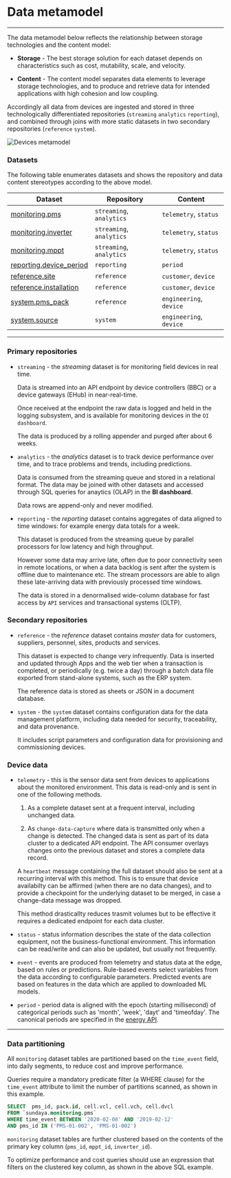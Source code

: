# Data metamodel
---

The data metamodel below reflects the relationship between storage technologies and the content model:

- __Storage__ - The best storage solution for each dataset depends on characteristics such as cost, mutability, scale, and velocity. 

- __Content__ - The content model separates data elements to leverage storage technologies, and to produce and retrieve data for intended applications with high cohesion and low coupling.

Accordingly all data from devices are ingested and stored in three technologically differentiated repositories (`streaming` `analytics` `reporting`), and combined through joins with more static datasets in two secondary repositories (`reference` `system`). 


![Devices metamodel](/images/dataset-metamodel.png)

### Datasets 

The following table enumerates datasets and shows the repository and data content stereotypes according to the above model.

Dataset | Repository | Content
--- | --- | --- 
[monitoring.pms](https://docs.sundaya.monitored.equipment/docs/api.sundaya.monitored.equipment/0/c/Implementation/Datasets/monitoring/pms) | `streaming`, `analytics` | `telemetry`, `status`
[monitoring.inverter](https://docs.sundaya.monitored.equipment/docs/api.sundaya.monitored.equipment/0/c/Implementation/Datasets/monitoring/inverter) | `streaming`, `analytics` | `telemetry`, `status`
[monitoring.mppt](https://docs.sundaya.monitored.equipment/docs/api.sundaya.monitored.equipment/0/c/Implementation/Datasets/monitoring/mppt) | `streaming`, `analytics` | `telemetry`, `status`
[reporting.device_period](https://docs.sundaya.monitored.equipment/docs/api.sundaya.monitored.equipment/0/c/Implementation/Datasets/reporting/monitoring) | `reporting` | `period`
[reference.site](https://docs.sundaya.monitored.equipment/docs/api.sundaya.monitored.equipment/0/c/Implementation/Datasets/reference/site) | `reference` | `customer`, `device`
[reference.installation](https://docs.sundaya.monitored.equipment/docs/api.sundaya.monitored.equipment/0/c/Implementation/Datasets/reference/installation) | `reference` | `customer`, `device`
[system.pms_pack](https://docs.sundaya.monitored.equipment/docs/api.sundaya.monitored.equipment/0/c/Implementation/Datasets/system/pms_pack) | `reference` | `engineering`, `device`
[system.source](https://docs.sundaya.monitored.equipment/docs/api.sundaya.monitored.equipment/0/c/Implementation/Datasets/system/source) | `system` | `engineering`, `device`

---

### Primary repositories 

- `streaming` - the _streaming_ dataset is for monitoring field devices in real time. 

    Data is streamed into an API endpoint by device controllers (BBC) or a device gateways (EHub) in near-real-time. 

    Once received at the endpoint the raw data is logged and held in the logging subsystem, and is available for monitoring devices in the `OI dashboard`.
    
    The data is produced by a rolling appender and purged after about 6 weeks. 

- `analytics` - the _analytics_ dataset is to track device performance over time, and to trace problems and trends, including predictions.

    Data is consumed from the streaming queue and stored in a relational format. The data may be joined with other datasets and accessed through SQL queries for anaytics (OLAP) in the **BI dashboard**.
    
    Data rows are append-only and never modified. 

    
- `reporting` - the _reporting_ dataset contains aggregates of data aligned to time windows: for example energy data totals for a week.

    This dataset is produced from the streaming queue by parallel processors for low latency and high throughput. 

    However some data may arrive late, often due to poor connectivity seen in remote locations, or when a data backlog is sent after the system is offline due to maintenance etc. The stream processors are able to align these late-arriving data with previously processed time windows.

    The data is stored in a denormalised wide-column database for fast access by `API` services and transactional systems (OLTP).
    
### Secondary repositories 

- `reference` - the _reference_ dataset contains _master_ data for customers, suppliers, personnel, sites, products and services. 

    This dataset is expected to change very infrequently. Data is inserted and updated through Apps and the web tier when a transaction is completed, or periodically (e.g. twice a day) through a batch data file exported from stand-alone systems, such as the ERP system. 
    
    The reference data is stored as sheets or JSON in a document database.

- `system` - the `system` dataset contains configuration data for the data management platform, including data needed for security, traceability, and data provenance. 

    It includes script parameters and configuration data for provisioning and commissioning devices.

### Device data

- `telemetry` - this is the sensor data sent from devices to applications about the monitored environment. This data is read-only and is sent in one of the following methods.

    1. As a complete dataset sent at a frequent interval, including unchanged data.

    2. As `change-data-capture` where data is transmitted only when a change is detected. The changed data is sent as part of its data cluster to a dedicated API endpoint. The API consumer overlays changes onto the previous dataset and stores a complete data record.   
    
    A `heartbeat` message containing the full dataset should also be sent at a recurring interval with this method. This is to ensure that device availabilty can be affirmed (when there are no data changes), and to provide a checkpoint for the underlying dataset to be merged, in case a change-data message was dropped.

    This method drasticallty reduces trasmit volumes but to be effective it requires a dedicated endpoint for each data cluster.  

- `status` - status information describes the state of the data collection equipment, not the business-functional environment. This information can be read/write and can also be updated, but usually not frequently.
 
- `event` - events are produced from telemetry and status data at the edge, based on rules or predictions. Rule-based events select variables from the data according to configurable parameters. Predicted events are based on features in the data which are applied to downloaded ML models. 

- `period` - period data is aligned with the epoch (starting millisecond) of categorical periods such as 'month', 'week', 'dayt' and 'timeofday'. The canonical periods are specified in the [energy API](https://docs.sundaya.monitored.equipment/docs/api.sundaya.monitored.equipment/0/c/Getting%20Started/API%20Overview/Energy%20API).

---

### Data partitioning

All `monitoring` dataset tables are partitioned based on the `time_event` field, into daily segments, to reduce cost and improve performance. 

Queries require a mandatory predicate filter (a WHERE clause) for the `time_event` attribute to limit the number of partitions scanned, as shown in this example.

```sql
SELECT 	pms_id, pack.id, cell.vcl, cell.vch, cell.dvcl
FROM `sundaya.monitoring.pms`
WHERE time_event BETWEEN '2020-02-08' AND '2019-02-12'
AND pms_id IN ('PMS-01-002', 'PMS-01-002')
```

`monitoring` dataset tables are further clustered based on the contents of the primary key column (`pms_id`, `mppt_id`, `inverter_id`).

To optimize performance and cost queries should use an expression that filters on the clustered key column, as shown in the above SQL example.
